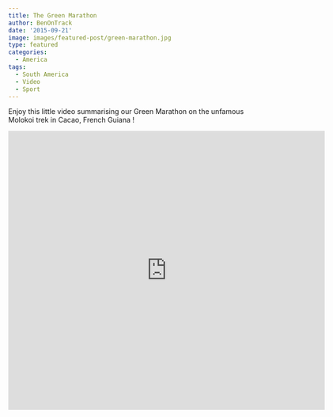 ```yaml
---
title: The Green Marathon
author: BenOnTrack
date: '2015-09-21'
image: images/featured-post/green-marathon.jpg
type: featured
categories:
  - America
tags:
  - South America
  - Video
  - Sport
---
```


Enjoy this little video summarising our Green Marathon on the unfamous Molokoi trek in Cacao, French Guiana !

<div class"video-container">
<iframe allow="autoplay; fullscreen" allowfullscreen="" frameborder="0" height="564" src="https://player.vimeo.com/video/140169895" width="640"></iframe>
</div>
